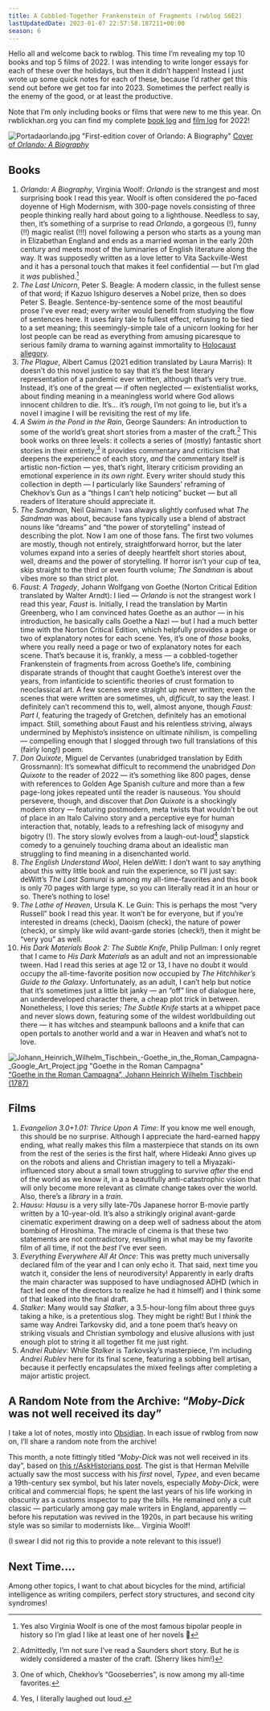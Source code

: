 ```yaml
---
title: A Cobbled-Together Frankenstein of Fragments (rwblog S6E2)
lastUpdatedDate: 2023-01-07 22:57:58.187211+00:00 
season: 6
---
```


Hello all and welcome back to rwblog. This time I’m revealing my top 10 books and top 5 films of 2022. I was intending to write longer essays for each of these over the holidays, but then it didn’t happen! Instead I just wrote up some quick notes for each of these, because I’d rather get this send out before we get too far into 2023. Sometimes the perfect really is the enemy of the good, or at least the productive.

Note that I’m only including books or films that were new to me this year. On rwblickhan.org you can find my complete [book log](https://rwblickhan.org/logs/books-2022/) and [film log](https://rwblickhan.org/logs/films-2022/) for 2022!

![Portadaorlando.jpg "First-edition cover of *Orlando: A Biography*"](https://buttondown-attachments.s3.us-west-2.amazonaws.com/images/b6b55d6b-a964-4dde-acf9-7fbfb1775006.jpg)
[Cover of _Orlando: A Biography_](https://en.wikipedia.org/wiki/Orlando:_A_Biography#/media/File:Portadaorlando.jpg)

## Books

1. _Orlando: A Biography_, Virginia Woolf: _Orlando_ is the strangest and most surprising book I read this year. Woolf is often considered the po-faced doyenne of High Modernism, with 300-page novels consisting of three people thinking really hard about going to a lighthouse. Needless to say, then, it’s something of a surprise to read _Orlando_, a gorgeous (!), funny (!!) magic realist (!!!) novel following a person who starts as a young man in Elizabethan England and ends as a married woman in the early 20th century and meets most of the luminaries of English literature along the way. It was supposedly written as a love letter to Vita Sackville-West and it has a personal touch that makes it feel confidential — but I’m glad it _was_ published.[^1]
2. _The Last Unicorn_, Peter S. Beagle: A modern classic, in the fullest sense of that word; if Kazuo Ishiguro deserves a Nobel prize, then so does Peter S. Beagle. Sentence-by-sentence some of the most beautiful prose I’ve ever read; every writer would benefit from studying the flow of sentences here. It uses fairy tale to fullest effect, refusing to be tied to a set meaning; this seemingly-simple tale of a unicorn looking for her lost people can be read as everything from amusing picaresque to serious family drama to warning against immortality to [Holocaust allegory](https://jewishreviewofbooks.com/uncategorized/5276/the-best-unicorn/).
3. _The Plague_, Albert Camus (2021 edition translated by Laura Marris): It doesn’t do this novel justice to say that it’s the best literary representation of a pandemic ever written, although that’s very true. Instead, it’s one of the great — if often neglected — existentialist works, about finding meaning in a meaningless world where God allows innocent children to die. It’s... it’s _rough_, I’m not going to lie, but it’s a novel I imagine I will be revisiting the rest of my life.
4. _A Swim in the Pond in the Rain_, George Saunders: An introduction to some of the world’s great short stories from a master of the craft.[^2] This book works on three levels: it collects a series of (mostly) fantastic short stories in their entirety,[^3] it provides commentary and criticism that deepens the experience of each story, _and_ the commentary itself is artistic non-fiction — yes, that’s right, literary criticism providing an emotional experience _in its own right_. Every writer should study this collection in depth — I particularly like Saunders’ reframing of Chekhov’s Gun as a “things I can’t help noticing” bucket — but all readers of literature should appreciate it.
5. _The Sandman_, Neil Gaiman: I was always slightly confused what _The Sandman_ was about, because fans typically use a blend of abstract nouns like “dreams” and “the power of storytelling” instead of describing the plot. Now I am one of those fans. The first two volumes are mostly, though not entirely, straightforward horror, but the later volumes expand into a series of deeply heartfelt short stories about, well, dreams and the power of storytelling. If horror isn’t your cup of tea, skip straight to the third or even fourth volume; _The Sandman_ is about vibes more so than strict plot.
6. _Faust: A Tragedy_, Johann Wolfgang von Goethe (Norton Critical Edition translated by Walter Arndt): I lied — _Orlando_ is not the strangest work I read this year, _Faust_ is. Initially, I read the translation by Martin Greenberg, who I am convinced hates Goethe as an author — in his introduction, he basically calls Goethe a Nazi — but I had a much better time with the Norton Critical Edition, which helpfully provides a page or two of explanatory notes for each scene. Yes, it’s one of _those_ books, where you really need a page or two of explanatory notes for each scene. That’s because it is, frankly, a mess — a cobbled-together Frankenstein of fragments from across Goethe’s life, combining disparate strands of thought that caught Goethe’s interest over the years, from infanticide to scientific theories of crust formation to neoclassical art. A few scenes were straight up never written; even the scenes that were written are sometimes, uh, _difficult_, to say the least. I definitely can’t recommend this to, well, almost anyone, though _Faust: Part I_, featuring the tragedy of Gretchen, definitely has an emotional impact. Still, something about Faust and his relentless striving, always undermined by Mephisto’s insistence on ultimate nihilism, is compelling — compelling enough that I slogged through two full translations of this (fairly long!) poem.
7. _Don Quixote_, Miguel de Cervantes (unabridged translation by Edith Grossmann): It’s somewhat difficult to recommend the unabridged _Don Quixote_ to the reader of 2022 — it’s something like 800 pages, dense with references to Golden Age Spanish culture and more than a few page-long jokes repeated until the reader is nauseous. You should persevere, though, and discover that _Don Quixote_ is a shockingly modern story — featuring postmodern, meta twists that wouldn’t be out of place in an Italo Calvino story and a perceptive eye for human interaction that, notably, leads to a refreshing lack of misogyny and bigotry (!). The story slowly evolves from a laugh-out-loud[^4] slapstick comedy to a genuinely touching drama about an idealistic man struggling to find meaning in a disenchanted world.
8. _The English Understand Wool_, Helen deWitt: I don’t want to say anything about this witty little book and ruin the experience, so I’ll just say: deWitt’s _The Last Samurai_ is among my all-time-favorites and this book is only 70 pages with large type, so you can literally read it in an hour or so. There’s nothing to lose!
9. _The Lathe of Heaven_, Ursula K. Le Guin: This is perhaps the most “very Russell” book I read this year. It won’t be for everyone, but if you’re interested in dreams (check), Daoism (check), the nature of power (check), or simply like wild avant-garde stories (check!), then it might be “very you” as well.
10. _His Dark Materials Book 2: The Subtle Knife_, Philip Pullman: I only regret that I came to _His Dark Materials_ as an adult and not an impressionable tween. Had I read this series at age 12 or 13, I have no doubt it would occupy the all-time-favorite position now occupied by _The Hitchhiker’s Guide to the Galaxy_. Unfortunately, as an adult, I can’t help but notice that it’s sometimes just a little bit janky — an “off” line of dialogue here, an underdeveloped character there, a cheap plot trick in between. Nonetheless, I love this series; _The Subtle Knife_ starts at a whippet pace and never slows down, featuring some of the wildest worldbuilding out there — it has witches and steampunk balloons and a knife that can open portals to another world and a war in Heaven and what’s not to love.

![Johann_Heinrich_Wilhelm_Tischbein_-_Goethe_in_the_Roman_Campagna_-_Google_Art_Project.jpg "Goethe in the Roman Campagna"](https://buttondown-attachments.s3.us-west-2.amazonaws.com/images/150928cc-04a9-4a6d-a5e2-4cf3aa9b684e.jpg)
[“Goethe in the Roman Campagna”, Johann Heinrich Wilhelm Tischbein (1787)](https://en.wikipedia.org/wiki/File:Johann_Heinrich_Wilhelm_Tischbein_-_Goethe_in_the_Roman_Campagna_-_Google_Art_Project.jpg)

## Films

1. _Evangelion 3.0+1.01: Thrice Upon A Time_: If you know me well enough, this should be no surprise. Although I appreciate the hard-earned happy ending, what really makes this film a masterpiece that stands on its own from the rest of the series is the first half, where Hideaki Anno gives up on the robots and aliens and Christian imagery to tell a Miyazaki-influenced story about a small town struggling to survive _after_ the end of the world as we know it, in a a beautifully anti-catastrophic vision that will only become more relevant as climate change takes over the world. Also, there’s a _library_ in a _train_.
2. _Hausu_: _Hausu_ is a very silly late-70s Japanese horror B-movie partly written by a 10-year-old. It’s also a strikingly original avant-garde cinematic experiment drawing on a deep well of sadness about the atom bombing of Hiroshima. The miracle of cinema is that these two statements are not contradictory, resulting in what may be my favorite film of all time, if not the _best_ I’ve ever seen.
3. _Everything Everywhere All At Once_: This was pretty much universally declared film of the year and I can only echo it. That said, next time you watch it, consider the lens of neurodiversity! Apparently in early drafts the main character was supposed to have undiagnosed ADHD (which in fact led one of the directors to realize he had it himself) and I think some of that leaked into the final draft.
4. _Stalker_: Many would say _Stalker_, a 3.5-hour-long film about three guys taking a hike, is a pretentious slog. They might be right! But I _think_ the same way Andrei Tarkovsky did, and a tone poem that’s heavy on striking visuals and Christian symbology and elusive allusions with just enough plot to string it all together fit me just right.
5. _Andrei Rublev_: While _Stalker_ is Tarkovsky’s masterpiece, I’m including _Andrei Rublev_ here for its final scene, featuring a sobbing bell artisan, because it perfectly encapsulates the mixed feelings after completing a major artistic project.

## A Random Note from the Archive: “_Moby-Dick_ was not well received its day”

I take a lot of notes, mostly into [Obsidian](https://obsidian.md/). In each issue of rwblog from now on, I’ll share a random note from the archive!

This month, a note fittingly titled “*Moby-Dick* was not well received in its day”, based on [this r/AskHistorians post](https://www.reddit.com/r/AskHistorians/comments/xjjovl/comment/ip96tck/?context=1). The gist is that Herman Melville actually saw the most success with his _first_ novel, _Typee_, and even became a 19th-century sex symbol, but his later novels, especially _Moby-Dick_, were critical and commercial flops; he spent the last years of his life working in obscurity as a customs inspector to pay the bills. He remained only a cult classic — particularly among gay male writers in England, apparently — before his reputation was revived in the 1920s, in part because his writing style was so similar to modernists like... Virginia Woolf!

(I swear I did not rig this to provide a note relevant to this issue!)

## Next Time....

Among other topics, I want to chat about bicycles for the mind, artificial intelligence as writing compilers, perfect story structures, and second city syndromes!

[^1]:	Yes also Virginia Woolf is one of the most famous bipolar people in history so I’m glad I like at least one of her novels 👀

[^2]:	Admittedly, I’m not sure I’ve read a Saunders short story. But he _is_ widely considered a master of the craft. (Sherry likes him!)

[^3]:	One of which, Chekhov’s “Gooseberries”, is now among my all-time favorites.

[^4]:	Yes, I literally laughed out loud.